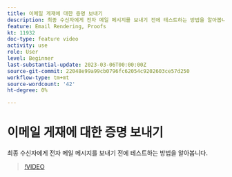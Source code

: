 ```yaml
---
title: 이메일 게재에 대한 증명 보내기
description: 최종 수신자에게 전자 메일 메시지를 보내기 전에 테스트하는 방법을 알아봅니다.
feature: Email Rendering, Proofs
kt: 11932
doc-type: feature video
activity: use
role: User
level: Beginner
last-substantial-update: 2023-03-06T00:00:00Z
source-git-commit: 22048e99a99cb0796fc62054c9202603ce57d250
workflow-type: tm+mt
source-wordcount: '42'
ht-degree: 0%

---
```


# 이메일 게재에 대한 증명 보내기

최종 수신자에게 전자 메일 메시지를 보내기 전에 테스트하는 방법을 알아봅니다.

>[!VIDEO](https://video.tv.adobe.com/v/3416038/?quality=12)
